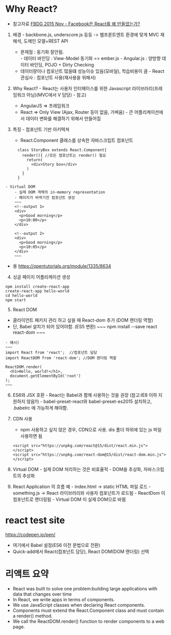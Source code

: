 # Why React?

  - 참고자료
  [FBDG 2015 Nov - Facebook은 React를 왜 만들었는가?](https://www.youtube.com/watch?v=iAJCdfgYQtw "youtube")

  1. 배경
    - backbone.js, underscore.js 등등 -> 웹프론트엔트 환경에 맞게 MVC 재해석, 도메인 모델+REST API
      - 문제점 : 동기화 잘안됨.  
    - 데이터 바인딩 : View-Model 동기화 => ember.js
    - Angular.js : 양방향 데이터 바인딩, POJO + Dirty Checking
      - 데이터량이나 컴포넌트 많을떄 성능이슈 있음(모바일), 학습비용이 큼
    - React 관심사 : 컴포넌트 사용(재사용을 위해서)

  2. Why React?
    - React는 사용자 인터페이스를 위한 Javascript 라이브러리(프레임워크 아님)(MVC에서 V 담당)
    - 참고)
        - AngularJS => 프레임워크
        - React => Only View (Ajax, Router 등이 없음, 가벼움)
    - 큰 어플리케이션에서 데이터 변화를 해결하기 위해서 만들어짐

  3. 특징
    - 컴포넌트 기반 아키텍쳐
        - React.Component 클래스를 상속한 자바스크립트 컴포넌트
        ~~~
          class StoryBox extends React.Component{
            render(){ //모든 컴포넌트는 render() 필요
              return(
                <div>Story box</div>
              )
            }
          }
        ~~~
    - Virtual DOM
        - 실제 DOM 객체의 in-memory representation
        - 페이지가 바뀌기전 컴포넌트 생성
        ~~~
        <!--output 1>
        <div>
          <p>Good morning</p>
          <p>10:00</p>
        </div>

        <!--output 2>
        <div>
          <p>Good morning</p>
          <p>10:05</p>
        </div>
        ~~~
  - 용
  https://opentutorials.org/module/1335/8634
  
  4. 싱글 페이지 어플리케이션 생성
  ~~~~
  npm install create-react-app
  create-react-app hello-world
  cd hello-world
  npm start
  ~~~~

  5. React DOM
   - 클라이언트 패키지 관리 하고 싶을 때 React-dom 추가 (DOM 랜더링 역할)
   - 단, Babel 설치가 되어 있어야함. (ES5 변환)
    ~~~
    npm install --save react react-dom
    ~~~

    - 예시)
    ~~~
    import React from 'react';  //컴포넌트 담당
    import ReactDOM from 'react-dom'; //DOM 랜더링 역할

    ReactDOM.render(
      <h1>Hello, world!</h1>,
      document.getElementById('root')
    );
    ~~~
    
  
   6. ES6와 JSX 호환
    - React는 Babel과 함께 사용하는 것을 권장 (참고:IE8 이하 지원하지 않음!!)
    - babel-preset-react와 babel-preset-es2015 설치하고, .babelrc 에 가능하게 해야함.

   7. CDN 사용
      - npm 사용하고 싶지 않은 경우, CDN으로 사용. dis 폴더 하위에 있는 js 파일 사용하면 됨
      ~~~
      <script src="https://unpkg.com/react@15/dist/react.min.js"></script>
      <script src="https://unpkg.com/react-dom@15/dist/react-dom.min.js"></script>
      ~~~

  8. Virtual DOM
    - 실제 DOM 처리하는 것은 비효율적
    - DOM을 추상화, 자바스크립트의 추상화

  9. React Application 의 흐름 예
    - index.html -> static HTML 파일 로드
    - something.js -> React 라이브러리와 사용자 컴포넌트가 로드됨
    - ReactDom 이 컴포넌트로 랜더링됨
    - Virtual DOM 이 실제 DOM으로 바뀜
    
# react test site
https://codepen.io/pen/
- 여기에서 Babel 설정(ES6 이전 문법으로 전환)
- Quick-add에서 React(컴포넌트 담당), React DOM(DOM 랜더링) 선택

# 리액트 요약
  - React was built to solve one problem:building large applications with data that changes over time
  - In React, we write apps in terms of components.
  - We use JavaScript classes when declaring React components.
  - Components must extend the React.Component class and must contain a render() method.
  - We call the ReactDOM.render() function to render components to a web page.
